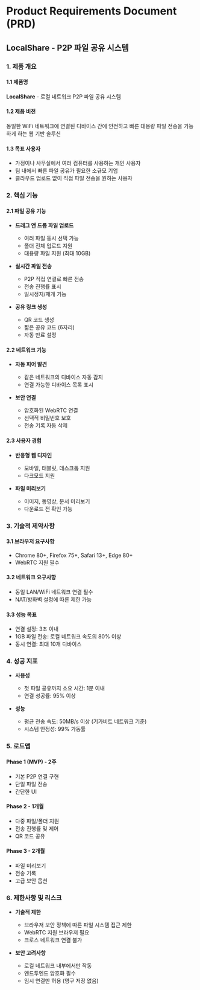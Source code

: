 # Product Requirements Document (PRD)
## LocalShare - P2P 파일 공유 시스템

### 1. 제품 개요

#### 1.1 제품명
**LocalShare** - 로컬 네트워크 P2P 파일 공유 시스템

#### 1.2 제품 비전
동일한 WiFi 네트워크에 연결된 디바이스 간에 안전하고 빠른 대용량 파일 전송을 가능하게 하는 웹 기반 솔루션

#### 1.3 목표 사용자
- 가정이나 사무실에서 여러 컴퓨터를 사용하는 개인 사용자
- 팀 내에서 빠른 파일 공유가 필요한 소규모 기업
- 클라우드 업로드 없이 직접 파일 전송을 원하는 사용자

### 2. 핵심 기능

#### 2.1 파일 공유 기능
- **드래그 앤 드롭 파일 업로드**
  - 여러 파일 동시 선택 가능
  - 폴더 전체 업로드 지원
  - 대용량 파일 지원 (최대 10GB)

- **실시간 파일 전송**
  - P2P 직접 연결로 빠른 전송
  - 전송 진행률 표시
  - 일시정지/재개 기능

- **공유 링크 생성**
  - QR 코드 생성
  - 짧은 공유 코드 (6자리)
  - 자동 만료 설정

#### 2.2 네트워크 기능
- **자동 피어 발견**
  - 같은 네트워크의 디바이스 자동 감지
  - 연결 가능한 디바이스 목록 표시

- **보안 연결**
  - 암호화된 WebRTC 연결
  - 선택적 비밀번호 보호
  - 전송 기록 자동 삭제

#### 2.3 사용자 경험
- **반응형 웹 디자인**
  - 모바일, 태블릿, 데스크톱 지원
  - 다크모드 지원

- **파일 미리보기**
  - 이미지, 동영상, 문서 미리보기
  - 다운로드 전 확인 가능

### 3. 기술적 제약사항

#### 3.1 브라우저 요구사항
- Chrome 80+, Firefox 75+, Safari 13+, Edge 80+
- WebRTC 지원 필수

#### 3.2 네트워크 요구사항
- 동일 LAN/WiFi 네트워크 연결 필수
- NAT/방화벽 설정에 따른 제한 가능

#### 3.3 성능 목표
- 연결 설정: 3초 이내
- 1GB 파일 전송: 로컬 네트워크 속도의 80% 이상
- 동시 연결: 최대 10개 디바이스

### 4. 성공 지표

- **사용성**
  - 첫 파일 공유까지 소요 시간: 1분 이내
  - 연결 성공률: 95% 이상

- **성능**
  - 평균 전송 속도: 50MB/s 이상 (기가비트 네트워크 기준)
  - 시스템 안정성: 99% 가동률

### 5. 로드맵

#### Phase 1 (MVP) - 2주
- 기본 P2P 연결 구현
- 단일 파일 전송
- 간단한 UI

#### Phase 2 - 1개월
- 다중 파일/폴더 지원
- 전송 진행률 및 제어
- QR 코드 공유

#### Phase 3 - 2개월
- 파일 미리보기
- 전송 기록
- 고급 보안 옵션

### 6. 제한사항 및 리스크

- **기술적 제한**
  - 브라우저 보안 정책에 따른 파일 시스템 접근 제한
  - WebRTC 지원 브라우저 필요
  - 크로스 네트워크 연결 불가

- **보안 고려사항**
  - 로컬 네트워크 내부에서만 작동
  - 엔드투엔드 암호화 필수
  - 임시 연결만 허용 (영구 저장 없음)